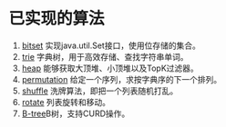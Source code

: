 已实现的算法
============

1. [bitset](/bitset) 实现java.util.Set接口，使用位存储的集合。
2. [trie](/trie) 字典树，用于高效存储、查找字符串单词。
3. [heap](/heap) 能够获取大顶堆、小顶堆以及TopK过滤器。
4. [permutation](/permutation) 给定一个序列，求按字典序的下一个排列。
5. [shuffle](/shuffle) 洗牌算法，即把一个列表随机打乱。
6. [rotate](/rotate) 列表旋转和移动。
7. [B-tree](/B-Tree)B树，支持CURD操作。
